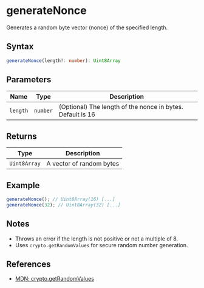 # generateNonce

Generates a random byte vector (nonce) of the specified length.

## Syntax
```typescript
generateNonce(length?: number): Uint8Array
```

## Parameters

| Name      | Type       | Description                                 |
| --------- | ---------- | ------------------------------------------- |
| `length`  | `number`   | (Optional) The length of the nonce in bytes. Default is 16 |

## Returns

| Type         | Description                    |
| ------------ | ----------------------------- |
| `Uint8Array` | A vector of random bytes       |

## Example
```typescript
generateNonce(); // Uint8Array(16) [...]
generateNonce(32); // Uint8Array(32) [...]
```

## Notes
- Throws an error if the length is not positive or not a multiple of 8.
- Uses `crypto.getRandomValues` for secure random number generation.

## References
- [MDN: crypto.getRandomValues](https://developer.mozilla.org/en-US/docs/Web/API/Crypto/getRandomValues)